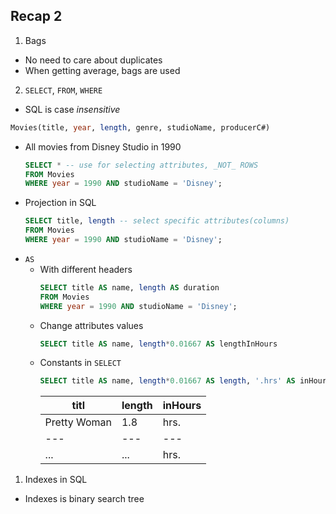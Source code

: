 ## Recap 2

1. Bags
  - No need to care about duplicates
  - When getting average, bags are used

2. `SELECT`, `FROM`, `WHERE`
  - SQL is case _insensitive_
  ```SQL
  Movies(title, year, length, genre, studioName, producerC#)
  ```
  - All movies from Disney Studio in 1990 
    ```sql
    SELECT * -- use for selecting attributes, _NOT_ ROWS
    FROM Movies
    WHERE year = 1990 AND studioName = 'Disney';
    ```
  - Projection in SQL
    ```sql
    SELECT title, length -- select specific attributes(columns)
    FROM Movies
    WHERE year = 1990 AND studioName = 'Disney';
    ```
  - `AS`
    * With different headers 
      ```sql
      SELECT title AS name, length AS duration
      FROM Movies
      WHERE year = 1990 AND studioName = 'Disney';
      ```
    * Change attributes values
      ```sql
      SELECT title AS name, length*0.01667 AS lengthInHours
      ```
    * Constants in `SELECT`
      ```sql
      SELECT title AS name, length*0.01667 AS length, '.hrs' AS inHours -- '.hrs' in every row
      ```
      titl | length | inHours
      ---|---|---
      Pretty Woman | 1.8| hrs.
      ---|---|---
      ... | ...| hrs.
  
  
1. Indexes in SQL
  - Indexes is binary search tree
  
